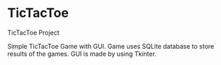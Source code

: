 # TicTacToe
TicTacToe Project

Simple TicTacToe Game with GUI. Game uses SQLite database to store results of the games.
GUI is made by using Tkinter.
